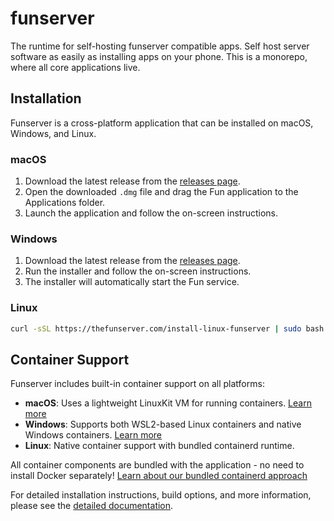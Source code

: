 # funserver
The runtime for self-hosting funserver compatible apps. Self host server software as easily as installing apps on your phone. This is a monorepo, where all core applications live.

## Installation

Funserver is a cross-platform application that can be installed on macOS, Windows, and Linux.

### macOS
1. Download the latest release from the [releases page](https://thefunserver.com/download).
2. Open the downloaded `.dmg` file and drag the Fun application to the Applications folder.
3. Launch the application and follow the on-screen instructions.

### Windows
1. Download the latest release from the [releases page](https://thefunserver.com/download).
2. Run the installer and follow the on-screen instructions.
3. The installer will automatically start the Fun service.

### Linux
```sh
curl -sSL https://thefunserver.com/install-linux-funserver | sudo bash
```

## Container Support

Funserver includes built-in container support on all platforms:

- **macOS**: Uses a lightweight LinuxKit VM for running containers. [Learn more](fun/README-MACOS-CONTAINERS.md)
- **Windows**: Supports both WSL2-based Linux containers and native Windows containers. [Learn more](fun/README-WINDOWS-CONTAINERS.md)
- **Linux**: Native container support with bundled containerd runtime.

All container components are bundled with the application - no need to install Docker separately! [Learn about our bundled containerd approach](fun/README-BUNDLED-CONTAINERD.md)

For detailed installation instructions, build options, and more information, please see the [detailed documentation](fun/README.md).

